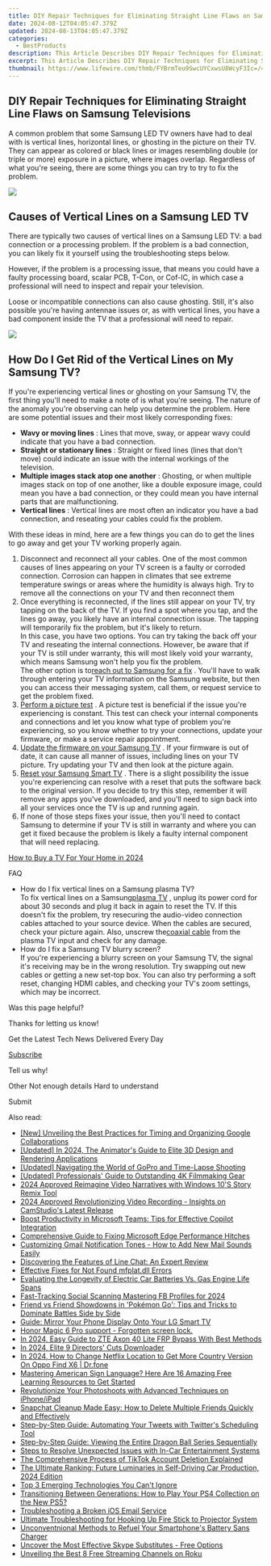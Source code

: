 ```yaml
---
title: DIY Repair Techniques for Eliminating Straight Line Flaws on Samsung Televisions
date: 2024-08-12T04:05:47.379Z
updated: 2024-08-13T04:05:47.379Z
categories:
  - BestProducts
description: This Article Describes DIY Repair Techniques for Eliminating Straight Line Flaws on Samsung Televisions
excerpt: This Article Describes DIY Repair Techniques for Eliminating Straight Line Flaws on Samsung Televisions
thumbnail: https://www.lifewire.com/thmb/FYBrmTeu9SwcUYCxwsU8WcyF3Ic=/400x300/filters:no_upscale():max_bytes(150000):strip_icc():format(webp)/title-c0a673f2ceec4e48bf0388773f3bd360.jpg
---
```


## DIY Repair Techniques for Eliminating Straight Line Flaws on Samsung Televisions
 A common problem that some Samsung LED TV owners have had to deal with is vertical lines, horizontal lines, or ghosting in the picture on their TV. They can appear as colored or black lines or images resembling double (or triple or more) exposure in a picture, where images overlap. Regardless of what you're seeing, there are some things you can try to try to fix the problem.

<!-- affiliate ads begin -->
<a href="https://shop.manycam.com/order/checkout.php?PRODS=17729331&QTY=1&AFFILIATE=108875&CART=1"><img src="https://secure.avangate.com/images/merchant/8230bea7d54bcdf99cdfe85cb07313d5/mcaffbanner600x500.png" border="0"></a>
<!-- affiliate ads end -->
## Causes of Vertical Lines on a Samsung LED TV

 There are typically two causes of vertical lines on a Samsung LED TV: a bad connection or a processing problem. If the problem is a bad connection, you can likely fix it yourself using the troubleshooting steps below.

 However, if the problem is a processing issue, that means you could have a faulty processing board, scalar PCB, T-Con, or Cof-IC, in which case a professional will need to inspect and repair your television.

 Loose or incompatible connections can also cause ghosting. Still, it's also possible you're having antennae issues or, as with vertical lines, you have a bad component inside the TV that a professional will need to repair.

<!-- affiliate ads begin -->
<a href="https://shop.systoolsgroup.com/affiliate.php?ACCOUNT=SYSTOOBY&AFFILIATE=108875&PATH=https%3A%2F%2Fwww.systoolsgroup.com%3FAFFILIATE%3D108875%26RESOURCE%3D%2BSysTools%2BOutlook%2BRecovery"><img src="https://www.systoolsgroup.com/box/outlook-recovery.png" border="0"></a>
<!-- affiliate ads end -->
## How Do I Get Rid of the Vertical Lines on My Samsung TV?

 If you're experiencing vertical lines or ghosting on your Samsung TV, the first thing you'll need to make a note of is what you're seeing. The nature of the anomaly you're observing can help you determine the problem. Here are some potential issues and their most likely corresponding fixes:

* **Wavy or moving lines** : Lines that move, sway, or appear wavy could indicate that you have a bad connection.
* **Straight or stationary lines** : Straight or fixed lines (lines that don't move) could indicate an issue with the internal workings of the television.
* **Multiple images stack atop one another** : Ghosting, or when multiple images stack on top of one another, like a double exposure image, could mean you have a bad connection, or they could mean you have internal parts that are malfunctioning.
* **Vertical lines** : Vertical lines are most often an indicator you have a bad connection, and reseating your cables could fix the problem.

 With these ideas in mind, here are a few things you can do to get the lines to go away and get your TV working properly again.

1. Disconnect and reconnect all your cables. One of the most common causes of lines appearing on your TV screen is a faulty or corroded connection. Corrosion can happen in climates that see extreme temperature swings or areas where the humidity is always high. Try to remove all the connections on your TV and then reconnect them
2. Once everything is reconnected, if the lines still appear on your TV, try tapping on the back of the TV. If you find a spot where you tap, and the lines go away, you likely have an internal connection issue. The tapping will temporarily fix the problem, but it's likely to return.  
 In this case, you have two options. You can try taking the back off your TV and reseating the internal connections. However, be aware that if your TV is still under warranty, this will most likely void your warranty, which means Samsung won't help you fix the problem.  
 The other option is to[reach out to Samsung for a fix](https://shop-links.co/link/?exclusive=1&publisher_slug=itechdaily19598&url=https%3A%2F%2Fwww.samsung.com%2Fus%2Fsupport%2Fcontact%2F%3Fmodel%3DN0002200) . You'll have to walk through entering your TV information on the Samsung website, but then you can access their messaging system, call them, or request service to get the problem fixed.
3. [Perform a picture test](https://shop-links.co/link/?exclusive=1&publisher_slug=itechdaily19598&url=https%3A%2F%2Fwww.samsung.com%2Fuk%2Fsupport%2Ftv-audio-video%2Fhow-do-i-run-a-picture-test-self-diagnosis-on-my-tv%2F) . A picture test is beneficial if the issue you're experiencing is constant. This test can check your internal components and connections and let you know what type of problem you're experiencing, so you know whether to try your connections, update your firmware, or make a service repair appointment.
4. [Update the firmware on your Samsung TV](https://www.lifewire.com/update-samsung-smart-tv-4172014) . If your firmware is out of date, it can cause all manner of issues, including lines on your TV picture. Try updating your TV and then look at the picture again.
5. [Reset your Samsung Smart TV](https://www.lifewire.com/reset-samsung-tv-4173258) . There is a slight possibility the issue you're experiencing can resolve with a reset that puts the software back to the original version. If you decide to try this step, remember it will remove any apps you've downloaded, and you'll need to sign back into all your services once the TV is up and running again.
6. If none of those steps fixes your issue, then you'll need to contact Samsung to determine if your TV is still in warranty and where you can get it fixed because the problem is likely a faulty internal component that will need replacing.

[How to Buy a TV For Your Home in 2024](https://www.lifewire.com/best-tvs-to-buy-4061107)

 FAQ

* How do I fix vertical lines on a Samsung plasma TV?  
 To fix vertical lines on a Samsung[plasma TV](https://www.lifewire.com/guide-to-plasma-tvs-1847857) , unplug its power cord for about 30 seconds and plug it back in again to reset the TV. If this doesn't fix the problem, try resecuring the audio-video connection cables attached to your source device. When the cables are secured, check your picture again. Also, unscrew the[coaxial cable](https://www.lifewire.com/coaxial-vs-optical-digital-cable-3134605) from the plasma TV input and check for any damage.
* How do I fix a Samsung TV blurry screen?  
 If you're experiencing a blurry screen on your Samsung TV, the signal it's receiving may be in the wrong resolution. Try swapping out new cables or getting a new set-top box. You can also try performing a soft reset, changing HDMI cables, and checking your TV's zoom settings, which may be incorrect.

Was this page helpful?

Thanks for letting us know!

 Get the Latest Tech News Delivered Every Day

[Subscribe](https://www.lifewire.com/#)

Tell us why!

 Other  Not enough details  Hard to understand

 Submit

<ins class="adsbygoogle"
     style="display:block"
     data-ad-format="autorelaxed"
     data-ad-client="ca-pub-7571918770474297"
     data-ad-slot="1223367746"></ins>



<ins class="adsbygoogle"
     style="display:block"
     data-ad-client="ca-pub-7571918770474297"
     data-ad-slot="8358498916"
     data-ad-format="auto"
     data-full-width-responsive="true"></ins>

<span class="atpl-alsoreadstyle">Also read:</span>
<div><ul>
<li><a href="https://video-screen-grab.techidaily.com/new-unveiling-the-best-practices-for-timing-and-organizing-google-collaborations/"><u>[New] Unveiling the Best Practices for Timing and Organizing Google Collaborations</u></a></li>
<li><a href="https://article-helps.techidaily.com/updated-in-2024-the-animators-guide-to-elite-3d-design-and-rendering-applications/"><u>[Updated] In 2024, The Animator's Guide to Elite 3D Design and Rendering Applications</u></a></li>
<li><a href="https://extra-support.techidaily.com/updated-navigating-the-world-of-gopro-and-time-lapse-shooting/"><u>[Updated] Navigating the World of GoPro and Time-Lapse Shooting</u></a></li>
<li><a href="https://extra-guidance.techidaily.com/updated-professionals-guide-to-outstanding-4k-filmmaking-gear/"><u>[Updated] Professionals' Guide to Outstanding 4K Filmmaking Gear</u></a></li>
<li><a href="https://extra-approaches.techidaily.com/2024-approved-reimagine-video-narratives-with-windows-10s-story-remix-tool/"><u>2024 Approved  Reimagine Video Narratives with Windows 10'S Story Remix Tool</u></a></li>
<li><a href="https://video-screen-grab.techidaily.com/2024-approved-revolutionizing-video-recording-insights-on-camstudios-latest-release/"><u>2024 Approved  Revolutionizing Video Recording - Insights on CamStudio's Latest Release</u></a></li>
<li><a href="https://tech-renaissance.techidaily.com/boost-productivity-in-microsoft-teams-tips-for-effective-copilot-integration/"><u>Boost Productivity in Microsoft Teams: Tips for Effective Copilot Integration</u></a></li>
<li><a href="https://tech-recovery.techidaily.com/comprehensive-guide-to-fixing-microsoft-edge-performance-hitches/"><u>Comprehensive Guide to Fixing Microsoft Edge Performance Hitches</u></a></li>
<li><a href="https://tech-recovery.techidaily.com/customizing-gmail-notification-tones-how-to-add-new-mail-sounds-easily/"><u>Customizing Gmail Notification Tones - How to Add New Mail Sounds Easily</u></a></li>
<li><a href="https://tech-recovery.techidaily.com/discovering-the-features-of-line-chat-an-expert-review/"><u>Discovering the Features of Line Chat: An Expert Review</u></a></li>
<li><a href="https://tech-recovery.techidaily.com/effective-fixes-for-not-found-mfplatdll-errors/"><u>Effective Fixes for Not Found mfplat.dll Errors</u></a></li>
<li><a href="https://tech-recovery.techidaily.com/evaluating-the-longevity-of-electric-car-batteries-vs-gas-engine-life-spans/"><u>Evaluating the Longevity of Electric Car Batteries Vs. Gas Engine Life Spans</u></a></li>
<li><a href="https://facebook-video-content.techidaily.com/fast-tracking-social-scanning-mastering-fb-profiles-for-2024/"><u>Fast-Tracking Social Scanning  Mastering FB Profiles for 2024</u></a></li>
<li><a href="https://tech-recovery.techidaily.com/friend-vs-friend-showdowns-in-pokemon-go-tips-and-tricks-to-dominate-battles-side-by-side/"><u>Friend vs Friend Showdowns in 'Pokémon Go': Tips and Tricks to Dominate Battles Side by Side</u></a></li>
<li><a href="https://tech-recovery.techidaily.com/guide-mirror-your-phone-display-onto-your-lg-smart-tv/"><u>Guide: Mirror Your Phone Display Onto Your LG Smart TV</u></a></li>
<li><a href="https://phone-solutions.techidaily.com/honor-magic-6-pro-support-forgotten-screen-lock-by-drfone-android-unlock-android-unlock/"><u>Honor Magic 6 Pro support - Forgotten screen lock.</u></a></li>
<li><a href="https://bypass-frp.techidaily.com/in-2024-easy-guide-to-zte-axon-40-lite-frp-bypass-with-best-methods-by-drfone-android/"><u>In 2024, Easy Guide to ZTE Axon 40 Lite FRP Bypass With Best Methods</u></a></li>
<li><a href="https://facebook-videos.techidaily.com/in-2024-elite-9-directors-cuts-downloader/"><u>In 2024, Elite 9 Directors' Cuts Downloader</u></a></li>
<li><a href="https://review-topics.techidaily.com/in-2024-how-to-change-netflix-location-to-get-more-country-version-on-oppo-find-x6-drfone-by-drfone-virtual-android/"><u>In 2024, How to Change Netflix Location to Get More Country Version On Oppo Find X6 | Dr.fone</u></a></li>
<li><a href="https://tech-recovery.techidaily.com/1722899708659-mastering-american-sign-language-here-are-16-amazing-free-learning-resources-to-get-started/"><u>Mastering American Sign Language? Here Are 16 Amazing Free Learning Resources to Get Started</u></a></li>
<li><a href="https://tech-recovery.techidaily.com/revolutionize-your-photoshoots-with-advanced-techniques-on-iphoneipad/"><u>Revolutionize Your Photoshoots with Advanced Techniques on iPhone/iPad</u></a></li>
<li><a href="https://tech-recovery.techidaily.com/snapchat-cleanup-made-easy-how-to-delete-multiple-friends-quickly-and-effectively/"><u>Snapchat Cleanup Made Easy: How to Delete Multiple Friends Quickly and Effectively</u></a></li>
<li><a href="https://tech-recovery.techidaily.com/step-by-step-guide-automating-your-tweets-with-twitters-scheduling-tool/"><u>Step-by-Step Guide: Automating Your Tweets with Twitter's Scheduling Tool</u></a></li>
<li><a href="https://tech-recovery.techidaily.com/step-by-step-guide-viewing-the-entire-dragon-ball-series-sequentially/"><u>Step-by-Step Guide: Viewing the Entire Dragon Ball Series Sequentially</u></a></li>
<li><a href="https://tech-recovery.techidaily.com/steps-to-resolve-unexpected-issues-with-in-car-entertainment-systems/"><u>Steps to Resolve Unexpected Issues with In-Car Entertainment Systems</u></a></li>
<li><a href="https://tech-recovery.techidaily.com/the-comprehensive-process-of-tiktok-account-deletion-explained/"><u>The Comprehensive Process of TikTok Account Deletion Explained</u></a></li>
<li><a href="https://tech-recovery.techidaily.com/the-ultimate-ranking-future-luminaries-in-self-driving-car-production-2024-edition/"><u>The Ultimate Ranking: Future Luminaries in Self-Driving Car Production, 2024 Edition</u></a></li>
<li><a href="https://tech-recovery.techidaily.com/top-3-emerging-technologies-you-cant-ignore/"><u>Top 3 Emerging Technologies You Can't Ignore</u></a></li>
<li><a href="https://tech-recovery.techidaily.com/transitioning-between-generations-how-to-play-your-ps4-collection-on-the-new-ps5/"><u>Transitioning Between Generations: How to Play Your PS4 Collection on the New PS5?</u></a></li>
<li><a href="https://tech-recovery.techidaily.com/troubleshooting-a-broken-ios-email-service/"><u>Troubleshooting a Broken iOS Email Service</u></a></li>
<li><a href="https://tech-recovery.techidaily.com/ultimate-troubleshooting-for-hooking-up-fire-stick-to-projector-system/"><u>Ultimate Troubleshooting for Hooking Up Fire Stick to Projector System</u></a></li>
<li><a href="https://tech-recovery.techidaily.com/unconventnional-methods-to-refuel-your-smartphones-battery-sans-charger/"><u>Unconventnional Methods to Refuel Your Smartphone's Battery Sans Charger</u></a></li>
<li><a href="https://tech-recovery.techidaily.com/1722881682881-uncover-the-most-effective-skype-substitutes-free-options/"><u>Uncover the Most Effective Skype Substitutes - Free Options</u></a></li>
<li><a href="https://tech-recovery.techidaily.com/unveiling-the-best-8-free-streaming-channels-on-roku/"><u>Unveiling the Best 8 Free Streaming Channels on Roku</u></a></li>
</ul></div>
